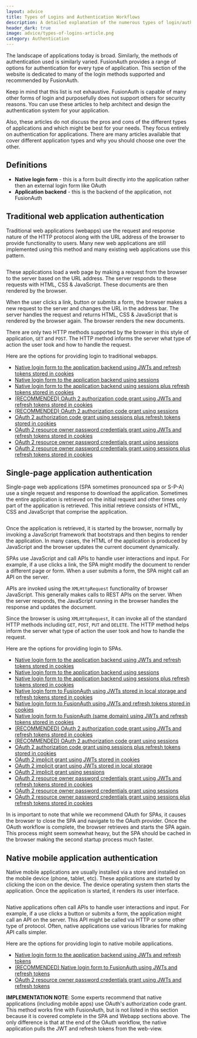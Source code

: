```yaml
---
layout: advice
title: Types of Logins and Authentication Workflows
description: A detailed explanation of the numerous types of login/authentication supported and recommended by FusionAuth
header_dark: true
image: advice/types-of-logins-article.png
category: Authentication
---
```


The landscape of applications today is broad. Similarly, the methods of authentication used is similarly varied. FusionAuth provides a range of options for authentication for every type of application. This section of the website is dedicated to many of the login methods supported and recommended by FusionAuth.

Keep in mind that this list is not exhaustive. FusionAuth is capable of many other forms of login and purposefully does not support others for security reasons. You can use these articles to help architect and design the authentication system for your application.

Also, these articles do not discuss the pros and cons of the different types of applications and which might be best for your needs. They focus entirely on authentication for applications. There are many articles available that cover different application types and why you should choose one over the other.

## Definitions

* **Native login form** - this is a form built directly into the application rather then an external login form like OAuth
* **Application backend** - this is the backend of the application, not FusionAuth

## Traditional web application authentication

Traditional web applications (webapps) use the request and response nature of the HTTP protocol along with the URL address of the browser to provide functionality to users. Many new web applications are still implemented using this method and many existing web applications use this pattern.

<img src="/assets/img/articles/login-type-get-post.png" alt="" class="float-right img-fluid" />

These applications load a web page by making a request from the browser to the server based on the URL address. The server responds to these requests with HTML, CSS & JavaScript. These documents are then rendered by the browser.

When the user clicks a link, button or submits a form, the browser makes a new request to the server and changes the URL in the address bar. The server handles the request and returns HTML, CSS & JavaScript that is rendered by the browser again. The browser renders the new documents.

There are only two HTTP methods supported by the browser in this style of application, `GET` and `POST`. The HTTP method informs the server what type of action the user took and how to handle the request.

Here are the options for providing login to traditional webapps.

* [Native login form to the application backend using JWTs and refresh tokens stored in cookies](webapp/native-login-form-to-application-backend-jwts-refresh-tokens-cookies)
* [Native login form to the application backend using sessions](webapp/native-login-form-to-application-backend-sessions)
* [Native login form to the application backend using sessions plus refresh tokens stored in cookies](webapp/native-login-form-to-application-backend-sessions-refresh-tokens-cookies)
* [(RECOMMENDED) OAuth 2 authorization code grant using JWTs and refresh tokens stored in cookies](webapp/oauth-authorization-code-grant-jwts-refresh-tokens-cookies)
* [(RECOMMENDED) OAuth 2 authorization code grant using sessions](webapp/oauth-authorization-code-grant-sessions)
* [OAuth 2 authorization code grant using sessions plus refresh tokens stored in cookies](webapp/oauth-authorization-code-grant-sessions-refresh-tokens-cookies)
* [OAuth 2 resource owner password credentials grant using JWTs and refresh tokens stored in cookies](webapp/oauth-resource-owner-password-credentials-grant-jwts-refresh-tokens-cookies)
* [OAuth 2 resource owner password credentials grant using sessions](webapp/oauth-resource-owner-password-credentials-grant-sessions)
* [OAuth 2 resource owner password credentials grant using sessions plus refresh tokens stored in cookies](webapp/oauth-resource-owner-password-credentials-grant-sessions-refresh-tokens-cookies)

## Single-page application authentication

Single-page web applications (SPA sometimes pronounced spa or S-P-A) use a single request and response to download the application. Sometimes the entire application is retrieved on the initial request and other times only part of the application is retrieved. This initial retrieve consists of HTML, CSS and JavaScript that comprise the application.

<img src="/assets/img/articles/login-type-xmlhttprequest.png" alt="" class="float-right img-fluid" />

Once the application is retrieved, it is started by the browser, normally by invoking a JavaScript framework that bootstraps and then begins to render the application. In many cases, the HTML of the application is produced by JavaScript and the browser updates the current document dynamically.

SPAs use JavaScript and call APIs to handle user interactions and input. For example, if a use clicks a link, the SPA might modify the document to render a different page or form. When a user submits a form, the SPA might call an API on the server.

APIs are invoked using the `XMLHttpRequest` functionality of browser JavaScript. This generally makes calls to REST APIs on the server. When the server responds, the JavaScript running in the browser handles the response and updates the document.

Since the browser is using `XMLHttpRequest`, it can invoke all of the standard HTTP methods including `GET`, `POST`, `PUT` and `DELETE`. The HTTP method helps inform the server what type of action the user took and how to handle the request.

Here are the options for providing login to SPAs.

* [Native login form to the application backend using JWTs and refresh tokens stored in cookies](spa/native-login-form-to-application-backend-jwts-refresh-tokens-cookies)
* [Native login form to the application backend using sessions](spa/native-login-form-to-application-backend-sessions)
* [Native login form to the application backend using sessions plus refresh tokens stored in cookies](spa/native-login-form-to-application-backend-sessions-refresh-tokens-cookies)
* [Native login form to FusionAuth using JWTs stored in local storage and refresh tokens stored in cookies](spa/native-login-form-to-fusionauth-jwts-local-storage-refresh-tokens-cookies)
* [Native login form to FusionAuth using JWTs and refresh tokens stored in cookies](spa/native-login-form-to-fusionauth-jwts-refresh-tokens-cookies)
* [Native login form to FusionAuth (same domain) using JWTs and refresh tokens stored in cookies](spa/native-login-form-to-fusionauth-same-domain-jwts-refresh-tokens-cookies)
* [(RECOMMENDED) OAuth 2 authorization code grant using JWTs and refresh tokens stored in cookies](spa/oauth-authorization-code-grant-jwts-refresh-tokens-cookies)
* [(RECOMMENDED) OAuth 2 authorization code grant using sessions](spa/oauth-authorization-code-grant-sessions)
* [OAuth 2 authorization code grant using sessions plus refresh tokens stored in cookies](spa/oauth-authorization-code-grant-sessions-refresh-tokens-cookies)
* [OAuth 2 implicit grant using JWTs stored in cookies](spa/oauth-implicit-grant-jwts-cookies)
* [OAuth 2 implicit grant using JWTs stored in local storage](spa/oauth-implicit-grant-jwts-local-storage)
* [OAuth 2 implicit grant using sessions](spa/oauth-implicit-grant-sessions)
* [OAuth 2 resource owner password credentials grant using JWTs and refresh tokens stored in cookies](spa/oauth-resource-owner-password-credentials-grant-jwts-refresh-tokens-cookies)
* [OAuth 2 resource owner password credentials grant using sessions](spa/oauth-resource-owner-password-credentials-grant-sessions)
* [OAuth 2 resource owner password credentials grant using sessions plus refresh tokens stored in cookies](spa/oauth-resource-owner-password-credentials-grant-sessions-refresh-tokens-cookies)

In is important to note that while we recommend OAuth for SPAs, it causes the browser to close the SPA and navigate to the OAuth provider. Once the OAuth workflow is complete, the browser retrieves and starts the SPA again. This process might seem somewhat heavy, but the SPA should be cached in the browser making the second startup process much faster.

## Native mobile application authentication

Native mobile applications are usually installed via a store and installed on the mobile device (phone, tablet, etc). These applications are started by clicking the icon on the device. The device operating system then starts the application. Once the application is started, it renders its user interface.

<img src="/assets/img/articles/login-type-native.png" alt="" class="float-right img-fluid"/>

Native applications often call APIs to handle user interactions and input. For example, if a use clicks a button or submits a form, the application might call an API on the server. This API might be called via HTTP or some other type of protocol. Often, native applications use various libraries for making API calls simpler.

Here are the options for providing login to native mobile applications.

* [Native login form to the application backend using JWTs and refresh tokens](mobile/native-login-form-to-application-backend-jwts-refresh-tokens)
* [(RECOMMENDED) Native login form to FusionAuth using JWTs and refresh tokens](mobile/native-login-form-to-fusionauth-jwts-refresh-tokens)
* [OAuth 2 resource owner password credentials grant using JWTs and refresh tokens](mobile/oauth-resource-owner-password-credentials-grant-jwts-refresh-tokens)

**IMPLEMENTATION NOTE**: Some experts recommend that native applications (including mobile apps) use OAuth's authorization code grant. This method works fine with FusionAuth, but is not listed in this section because it is covered complete in the SPA and Webapp sections above. The only difference is that at the end of the OAuth workflow, the native application pulls the JWT and refresh tokens from the web-view.
